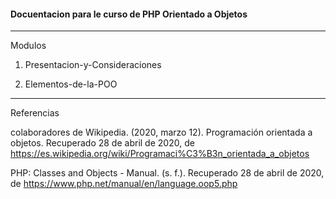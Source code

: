 

#### Docuentacion para le curso de PHP Orientado a Objetos 

---

Modulos 

1. Presentacion-y-Consideraciones

2. Elementos-de-la-POO

---

Referencias 

colaboradores de Wikipedia. (2020, marzo 12). Programación orientada a objetos. Recuperado 28 de abril de 2020, de https://es.wikipedia.org/wiki/Programaci%C3%B3n_orientada_a_objetos

PHP: Classes and Objects - Manual. (s. f.). Recuperado 28 de abril de 2020, de https://www.php.net/manual/en/language.oop5.php
